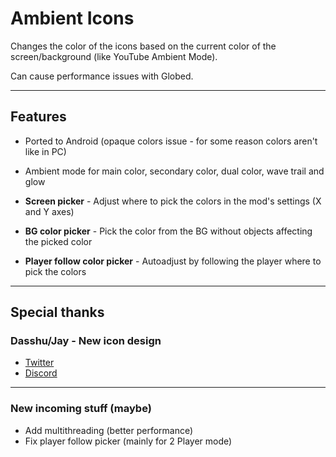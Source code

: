 # Ambient Icons

Changes the color of the icons based on the current color of the screen/background (like <cr>YouTube</c> Ambient Mode).

Can cause performance issues with <cy>Globed</c>.

---

## Features

- Ported to Android (<cy>opaque colors</c> issue - for some reason colors aren't like in PC)
- Ambient mode for main color, secondary color, dual color, wave trail and glow

- **Screen picker** - Adjust where to pick the colors in the mod's settings (X and Y axes)
- **BG color picker** - Pick the color from the BG without objects affecting the picked color
- **Player follow color picker** - Autoadjust by following the player where to pick the colors

---

## Special thanks

### Dasshu/Jay - New icon design

- [Twitter](https://x.com/DasshuGames)
- [Discord](https://discord.gg/CSX3RW7FXq)

---

### New incoming stuff (maybe)

- Add multithreading (better performance)
- Fix player follow picker (mainly for 2 Player mode)
